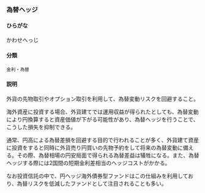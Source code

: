 <div style="display:none;">

## [あ行](securities-terms?id=あ行)
## [か行](securities-terms?id=か行)

</div>

### 為替ヘッジ

#### ひらがな

かわせへっじ

#### 分類

`金利・為替`

#### 説明

外貨の先物取引やオプション取引を利用して、為替変動リスクを回避すること。
 
海外資産に投資する場合、外貨建てでは運用収益が得られたとしても、為替変動により円換算すると資産価値が下がる可能性があり、為替ヘッジを行うことで、こうした損失を抑制できる。
 
通常、円高による為替差損を回避する目的で行われることが多く、外貨建て資産に投資をすると同時に外貨売り円買いの先物予約をして将来の為替変動に備える。その際、為替相場の円安局面で得られる為替差益は犠牲になる。また、為替ヘッジする際には2国間の短期金利差相当のヘッジコストがかかる。
 
なお投資信託の中で、円ヘッジ海外債券型ファンドはこの仕組みを利用しており、為替リスクを低減したファンドとして注目されることも多い。

<div style="display:none;">

## [さ行](securities-terms?id=さ行)
## [た行](securities-terms?id=た行)
## [な行](securities-terms?id=な行)
## [は行](securities-terms?id=は行)
## [ま行](securities-terms?id=ま行)
## [や行](securities-terms?id=や行)
## [ら行](securities-terms?id=ら行)
## [わ行](securities-terms?id=わ行)
## [英数字・記号](securities-terms?id=英数字・記号)

</div>


